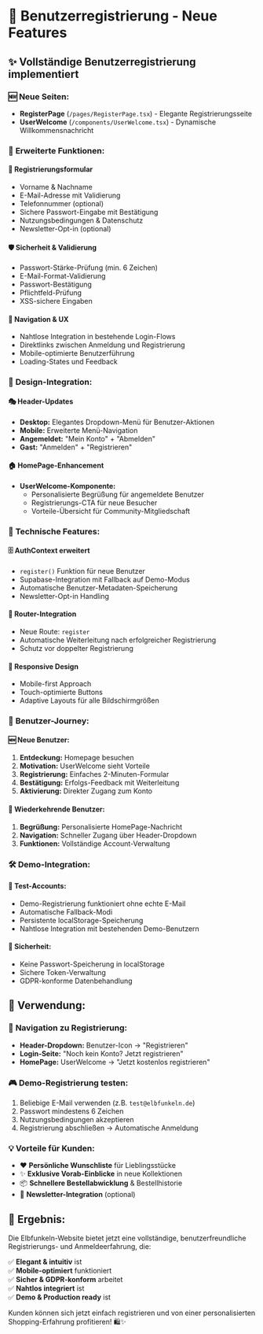 # 🎉 Benutzerregistrierung - Neue Features

## ✨ **Vollständige Benutzerregistrierung implementiert**

### 🆕 **Neue Seiten:**
- **RegisterPage** (`/pages/RegisterPage.tsx`) - Elegante Registrierungsseite
- **UserWelcome** (`/components/UserWelcome.tsx`) - Dynamische Willkommensnachricht

### 🔧 **Erweiterte Funktionen:**

#### 📝 **Registrierungsformular**
- Vorname & Nachname
- E-Mail-Adresse mit Validierung
- Telefonnummer (optional)
- Sichere Passwort-Eingabe mit Bestätigung
- Nutzungsbedingungen & Datenschutz
- Newsletter-Opt-in (optional)

#### 🛡️ **Sicherheit & Validierung**
- Passwort-Stärke-Prüfung (min. 6 Zeichen)
- E-Mail-Format-Validierung
- Passwort-Bestätigung
- Pflichtfeld-Prüfung
- XSS-sichere Eingaben

#### 🔗 **Navigation & UX**
- Nahtlose Integration in bestehende Login-Flows
- Direktlinks zwischen Anmeldung und Registrierung
- Mobile-optimierte Benutzerführung
- Loading-States und Feedback

### 🎨 **Design-Integration:**

#### 🎭 **Header-Updates**
- **Desktop:** Elegantes Dropdown-Menü für Benutzer-Aktionen
- **Mobile:** Erweiterte Menü-Navigation
- **Angemeldet:** "Mein Konto" + "Abmelden"
- **Gast:** "Anmelden" + "Registrieren"

#### 🏠 **HomePage-Enhancement**
- **UserWelcome-Komponente:**
  - Personalisierte Begrüßung für angemeldete Benutzer
  - Registrierungs-CTA für neue Besucher
  - Vorteile-Übersicht für Community-Mitgliedschaft

### 🔧 **Technische Features:**

#### 🗄️ **AuthContext erweitert**
- `register()` Funktion für neue Benutzer
- Supabase-Integration mit Fallback auf Demo-Modus
- Automatische Benutzer-Metadaten-Speicherung
- Newsletter-Opt-in Handling

#### 🚦 **Router-Integration**
- Neue Route: `register`
- Automatische Weiterleitung nach erfolgreicher Registrierung
- Schutz vor doppelter Registrierung

#### 📱 **Responsive Design**
- Mobile-first Approach
- Touch-optimierte Buttons
- Adaptive Layouts für alle Bildschirmgrößen

### 🎯 **Benutzer-Journey:**

#### 🆕 **Neue Benutzer:**
1. **Entdeckung:** Homepage besuchen
2. **Motivation:** UserWelcome sieht Vorteile
3. **Registrierung:** Einfaches 2-Minuten-Formular
4. **Bestätigung:** Erfolgs-Feedback mit Weiterleitung
5. **Aktivierung:** Direkter Zugang zum Konto

#### 🔄 **Wiederkehrende Benutzer:**
1. **Begrüßung:** Personalisierte HomePage-Nachricht
2. **Navigation:** Schneller Zugang über Header-Dropdown
3. **Funktionen:** Vollständige Account-Verwaltung

### 🛠️ **Demo-Integration:**

#### 👤 **Test-Accounts:**
- Demo-Registrierung funktioniert ohne echte E-Mail
- Automatische Fallback-Modi
- Persistente localStorage-Speicherung
- Nahtlose Integration mit bestehenden Demo-Benutzern

#### 🔐 **Sicherheit:**
- Keine Passwort-Speicherung in localStorage
- Sichere Token-Verwaltung
- GDPR-konforme Datenbehandlung

## 🚀 **Verwendung:**

### 📍 **Navigation zu Registrierung:**
- **Header-Dropdown:** Benutzer-Icon → "Registrieren"
- **Login-Seite:** "Noch kein Konto? Jetzt registrieren"
- **HomePage:** UserWelcome → "Jetzt kostenlos registrieren"

### 🎮 **Demo-Registrierung testen:**
1. Beliebige E-Mail verwenden (z.B. `test@elbfunkeln.de`)
2. Passwort mindestens 6 Zeichen
3. Nutzungsbedingungen akzeptieren
4. Registrierung abschließen → Automatische Anmeldung

### 💡 **Vorteile für Kunden:**
- ❤️ **Persönliche Wunschliste** für Lieblingsstücke
- ✨ **Exklusive Vorab-Einblicke** in neue Kollektionen  
- 📦 **Schnellere Bestellabwicklung** & Bestellhistorie
- 💌 **Newsletter-Integration** (optional)

## 🎊 **Ergebnis:**

Die Elbfunkeln-Website bietet jetzt eine vollständige, benutzerfreundliche Registrierungs- und Anmeldeerfahrung, die:

✅ **Elegant & intuitiv** ist  
✅ **Mobile-optimiert** funktioniert  
✅ **Sicher & GDPR-konform** arbeitet  
✅ **Nahtlos integriert** ist  
✅ **Demo & Production ready** ist  

Kunden können sich jetzt einfach registrieren und von einer personalisierten Shopping-Erfahrung profitieren! 🛍️✨
